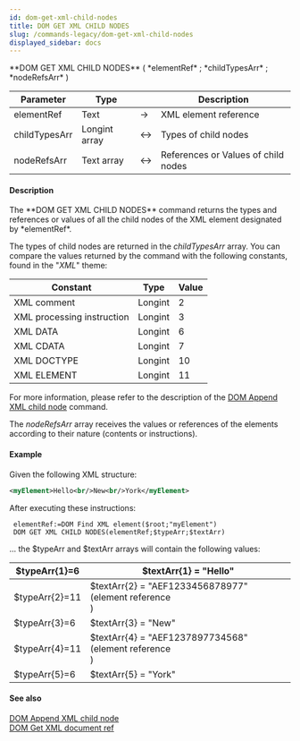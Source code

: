 ```yaml
---
id: dom-get-xml-child-nodes
title: DOM GET XML CHILD NODES
slug: /commands-legacy/dom-get-xml-child-nodes
displayed_sidebar: docs
---
```


<!--REF #_command_.DOM GET XML CHILD NODES.Syntax-->**DOM GET XML CHILD NODES** ( *elementRef* ; *childTypesArr* ; *nodeRefsArr* )<!-- END REF-->
<!--REF #_command_.DOM GET XML CHILD NODES.Params-->
| Parameter | Type |  | Description |
| --- | --- | --- | --- |
| elementRef | Text | &rarr; | XML element reference |
| childTypesArr | Longint array | <&rarr; | Types of child nodes |
| nodeRefsArr | Text array | <&rarr; | References or Values of child nodes |

<!-- END REF-->

#### Description 

<!--REF #_command_.DOM GET XML CHILD NODES.Summary-->The **DOM GET XML CHILD NODES** command returns the types and references or values of all the child nodes of the XML element designated by *elementRef*.<!-- END REF-->

The types of child nodes are returned in the *childTypesArr* array. You can compare the values returned by the command with the following constants, found in the "*XML*" theme:

| Constant                   | Type    | Value |
| -------------------------- | ------- | ----- |
| XML comment                | Longint | 2     |
| XML processing instruction | Longint | 3     |
| XML DATA                   | Longint | 6     |
| XML CDATA                  | Longint | 7     |
| XML DOCTYPE                | Longint | 10    |
| XML ELEMENT                | Longint | 11    |

For more information, please refer to the description of the [DOM Append XML child node](dom-append-xml-child-node.md) command.

The *nodeRefsArr* array receives the values or references of the elements according to their nature (contents or instructions).

#### Example 

Given the following XML structure:  

```XML
<myElement>Hello<br/>New<br/>York</myElement>
```

After executing these instructions:  

```4d
 elementRef:=DOM Find XML element($root;"myElement")
 DOM GET XML CHILD NODES(elementRef;$typeArr;$textArr)
```

... the $typeArr and $textArr arrays will contain the following values:  

| $typeArr{1}=6  | $textArr{1} = "Hello"                                      |
| -------------- | ---------------------------------------------------------- |
| $typeArr{2}=11 | $textArr{2} = "AEF1233456878977" (element reference <Br/>) |
| $typeArr{3}=6  | $textArr{3} = "New"                                        |
| $typeArr{4}=11 | $textArr{4} = "AEF1237897734568" (element reference <Br/>) |
| $typeArr{5}=6  | $textArr{5} = "York"                                       |

#### See also 

[DOM Append XML child node](dom-append-xml-child-node.md)  
[DOM Get XML document ref](dom-get-xml-document-ref.md)  